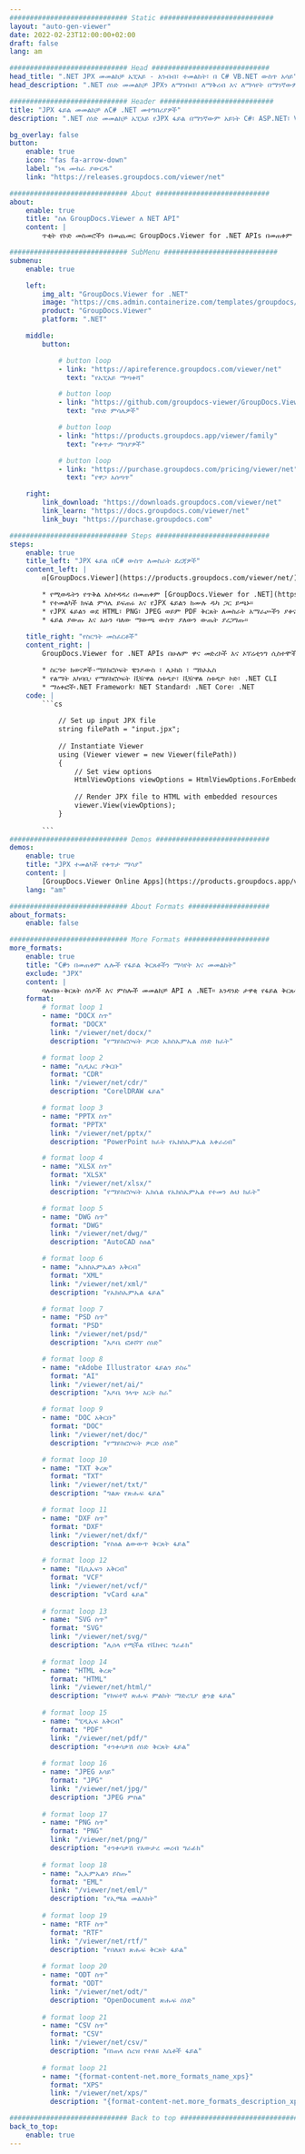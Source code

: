 ```yaml
---
############################# Static ############################
layout: "auto-gen-viewer"
date: 2022-02-23T12:00:00+02:00
draft: false
lang: am

############################# Head #############################
head_title: ".NET JPX መመልከቻ ኤፒአይ - አንብብ፣ ተመልከት፣ በ C# VB.NET ውስጥ አሳይ"
head_description: ".NET ሰነድ መመልከቻ JPXን ለማንበብ፣ ለማቅረብ እና ለማሳየት በማንኛውም የC#፣ ASP.NET፣ VB.NET እና .NET Core መተግበሪያዎች።"

############################# Header ############################
title: "JPX ፋይል መመልከቻ ለC# .NET መተግበሪያዎች" 
description: ".NET ሰነድ መመልከቻ ኤፒአይ የJPX ፋይል በማንኛውም አይነት C#፣ ASP.NET፣ VB.NET እና .NET Core አፕሊኬሽኖች ለማንበብ፣ ለማቅረብ እና ለማሳየት። የተቀረጹትን ፋይሎች በ HTML5፣ ፒዲኤፍ ወይም ጥቂት የኮዱ መስመሮችን በመጠቀም በእውነተኛ ቅርጸት እና አቀማመጥ ይመልከቱ።" 

bg_overlay: false
button:
    enable: true
    icon: "fas fa-arrow-down"
    label: "ነጻ ሙከራ ያውርዱ"
    link: "https://releases.groupdocs.com/viewer/net"

############################# About ############################
about:
    enable: true
    title: "ስለ GroupDocs.Viewer ለ NET API" 
    content: |
        ጥቂት የኮድ መስመሮችን በመጨመር GroupDocs.Viewer for .NET APIs በመጠቀም 190+ ታዋቂ የሰነድ ቅርጸቶችን በእርስዎ .NET መተግበሪያዎች ማየት ይጀምሩ። ገንቢዎች PDF፣ Word Processing፣ Excel Spreadsheet፣ Presentation፣ Visio፣ Project፣ Outlook እና ሌሎች ብዙ ታዋቂ የሰነድ ቅርጸቶችን በኤችቲኤምኤል5፣ በምስል ወይም በፒዲኤፍ ሁነታዎች በቀላሉ ማሳየት ይችላሉ። የሰነዱ አተረጓጎም ፈጣን ነው፣ ከዋናው ምንጭ ፋይል ጋር ተመሳሳይ ነው፣ እና ተጨማሪ ሶፍትዌሮችን ወይም ሌሎች ውጫዊ ቤተ-መጻሕፍትን መጫን አያስፈልገውም።

############################# SubMenu ############################
submenu:
    enable: true

    left:
        img_alt: "GroupDocs.Viewer for .NET"
        image: "https://cms.admin.containerize.com/templates/groupdocs/images/product-logos/90x90-noborder/groupdocs-viewer-net.png"
        product: "GroupDocs.Viewer"
        platform: ".NET"

    middle:
        button:

            # button loop
            - link: "https://apireference.groupdocs.com/viewer/net"
              text: "የኤፒአይ ማጣቀሻ"

            # button loop
            - link: "https://github.com/groupdocs-viewer/GroupDocs.Viewer-for-.NET"
              text: "የኮድ ምሳሌዎች"

            # button loop
            - link: "https://products.groupdocs.app/viewer/family"
              text: "የቀጥታ ማሳያዎች"

            # button loop
            - link: "https://purchase.groupdocs.com/pricing/viewer/net"
              text: "የዋጋ አሰጣጥ"

    right:
        link_download: "https://downloads.groupdocs.com/viewer/net"
        link_learn: "https://docs.groupdocs.com/viewer/net"
        link_buy: "https://purchase.groupdocs.com"

############################# Steps ############################
steps:
    enable: true
    title_left: "JPX ፋይል በC# ውስጥ ለመስራት ደረጃዎች" 
    content_left: |
        በ[GroupDocs.Viewer](https://products.groupdocs.com/viewer/net/) JPXን ወደ HTML፣ JPEG፣ PNG ወይም PDF በጥቂት እርምጃዎች ማቅረብ ትችላለህ።

        * የሚወዱትን የጥቅል አስተዳዳሪ በመጠቀም [GroupDocs.Viewer for .NET](https://www.nuget.org/packages/groupdocs.viewer) ጫን። 
        * የተመልካች ክፍል ምሳሌ ይፍጠሩ እና የJPX ፋይልን ከሙሉ ዱካ ጋር ይጫኑ። 
        * የJPX ፋይልን ወደ HTML፣ PNG፣ JPEG ወይም PDF ቅርጸት ለመስራት አማራጮችን ያቀናብሩ። 
        * ፋይል ያውጡ እና አሁን ባለው ማውጫ ውስጥ ያለውን ውጤት ያረጋግጡ። 
        
    title_right: "የስርዓት መስፈርቶች" 
    content_right: |
        GroupDocs.Viewer for .NET APIs በሁሉም ዋና መድረኮች እና ኦፕሬቲንግ ሲስተሞች ላይ ይደገፋሉ። ከዚህ በታች ያለውን ኮድ ከመተግበሩ በፊት፣ እባክዎ በስርዓትዎ ላይ የሚከተሉት ቅድመ ሁኔታዎች እንዳሉዎት ያረጋግጡ።

        * ስርዓተ ክወናዎች-ማይክሮሶፍት ዊንዶውስ ፣ ሊኑክስ ፣ ማክኦኤስ 
        * የልማት አካባቢ፡ የማይክሮሶፍት ቪዥዋል ስቱዲዮ፣ ቪዥዋል ስቱዲዮ ኮድ፣ .NET CLI 
        * ማዕቀፎች፡.NET Framework፣ NET Standard፣ .NET Core፣ .NET 
    code: |
        ```cs
                        
            // Set up input JPX file
            string filePath = "input.jpx";
        
            // Instantiate Viewer
            using (Viewer viewer = new Viewer(filePath))
            {
            	// Set view options 
            	HtmlViewOptions viewOptions = HtmlViewOptions.ForEmbeddedResources();
                    
            	// Render JPX file to HTML with embedded resources
            	viewer.View(viewOptions);
            }
             
        ```
############################# Demos ############################
demos:
    enable: true
    title: "JPX ተመልካች የቀጥታ ማሳያ"
    content: |
        [GroupDocs.Viewer Online Apps](https://products.groupdocs.app/viewer/jpx) ድህረ ገጽን በመጎብኘት የJPX ፋይልን አሁን ይመልከቱ።
    lang: "am"

############################# About Formats ####################
about_formats:
    enable: false

############################# More Formats #####################
more_formats:
    enable: true
    title: "C#ን በመጠቀም ሌሎች የፋይል ቅርጸቶችን ማሳየት እና መመልከት"
    exclude: "JPX"
    content: |
        ባለብዙ-ቅርጸት ሰነዶች እና ምስሎች መመልከቻ API ለ .NET። አንዳንድ ታዋቂ የፋይል ቅርጸቶችን ያለምንም ውጫዊ ተመልካቾች ይመልከቱ።
    format: 
        # format loop 1
        - name: "DOCX ስጥ"
          format: "DOCX"
          link: "/viewer/net/docx/"
          description: "የማይክሮሶፍት ዎርድ ኤክስኤምኤል ሰነድ ክፈት" 

        # format loop 2
        - name: "ሲዲአር ያቅርቡ" 
          format: "CDR"
          link: "/viewer/net/cdr/"
          description: "CorelDRAW ፋይል" 

        # format loop 3
        - name: "PPTX ስጥ"
          format: "PPTX"
          link: "/viewer/net/pptx/"
          description: "PowerPoint ክፈት የኤክስኤምኤል አቀራረብ" 

        # format loop 4
        - name: "XLSX ስጥ"
          format: "XLSX"
          link: "/viewer/net/xlsx/"
          description: "የማይክሮሶፍት ኤክሴል የኤክስኤምኤል የተመን ሉህ ክፈት" 

        # format loop 5
        - name: "DWG ስጥ"
          format: "DWG"
          link: "/viewer/net/dwg/"
          description: "AutoCAD ስዕል"

        # format loop 6
        - name: "ኤክስኤምኤልን አቅርብ"
          format: "XML"
          link: "/viewer/net/xml/"
          description: "የኤክስኤምኤል ፋይል"

        # format loop 7
        - name: "PSD ስጥ"
          format: "PSD"
          link: "/viewer/net/psd/"
          description: "አዶቤ ፎቶሾፕ ሰነድ"

        # format loop 8
        - name: "የAdobe Illustrator ፋይልን ይስሩ"
          format: "AI"
          link: "/viewer/net/ai/"
          description: "አዶቤ ገላጭ አርት ስራ"

        # format loop 9
        - name: "DOC አቅርቡ"
          format: "DOC"
          link: "/viewer/net/doc/"
          description: "የማይክሮሶፍት ዎርድ ሰነድ" 

        # format loop 10
        - name: "TXT ቅረጽ" 
          format: "TXT"
          link: "/viewer/net/txt/"
          description: "ግልጽ የጽሑፍ ፋይል" 

        # format loop 11
        - name: "DXF ስጥ" 
          format: "DXF"
          link: "/viewer/net/dxf/"
          description: "የስዕል ልውውጥ ቅርጸት ፋይል"  
          
        # format loop 12
        - name: "ቪሲኤፍን አቅርብ"
          format: "VCF"
          link: "/viewer/net/vcf/"
          description: "vCard ፋይል"  
              
        # format loop 13
        - name: "SVG ስጥ"
          format: "SVG"
          link: "/viewer/net/svg/"
          description: "ሊሰላ የሚችል የቬክተር ግራፊክ" 
          
        # format loop 14
        - name: "HTML ቅረጽ"
          format: "HTML"
          link: "/viewer/net/html/"
          description: "የከፍተኛ ጽሑፍ ምልክት ማድረጊያ ቋንቋ ፋይል" 
          
        # format loop 15
        - name: "ፒዲኤፍ አቅርብ"
          format: "PDF"
          link: "/viewer/net/pdf/"
          description: "ተንቀሳቃሽ ሰነድ ቅርጸት ፋይል"
          
        # format loop 16
        - name: "JPEG አሳይ"
          format: "JPG"
          link: "/viewer/net/jpg/"
          description: "JPEG ምስል"
          
        # format loop 17
        - name: "PNG ስጥ"
          format: "PNG"
          link: "/viewer/net/png/"
          description: "ተንቀሳቃሽ የአውታረ መረብ ግራፊክ" 
          
        # format loop 18
        - name: "ኢኤምኤልን ይስጡ"
          format: "EML"
          link: "/viewer/net/eml/"
          description: "የኢሜል መልእክት" 
          
        # format loop 19
        - name: "RTF ስጥ"
          format: "RTF"
          link: "/viewer/net/rtf/"
          description: "የበለጸገ ጽሑፍ ቅርጸት ፋይል" 
          
        # format loop 20
        - name: "ODT ስጥ"
          format: "ODT"
          link: "/viewer/net/odt/"
          description: "OpenDocument ጽሑፍ ሰነድ" 
          
        # format loop 21
        - name: "CSV ስጥ"
          format: "CSV"
          link: "/viewer/net/csv/"
          description: "በነጠላ ሰረዝ የተለዩ እሴቶች ፋይል" 
          
        # format loop 21
        - name: "{format-content-net.more_formats_name_xps}"
          format: "XPS"
          link: "/viewer/net/xps/"
          description: "{format-content-net.more_formats_description_xps}" 

############################# Back to top ###############################
back_to_top:
    enable: true
---
```

